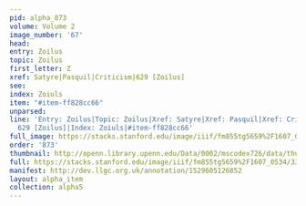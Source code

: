 ```yaml
---
pid: alpha_873
volume: Volume 2
image_number: '67'
head: 
entry: Zoilus
topic: Zoilus
first_letter: Z
xref: Satyre|Pasquil|Criticism|629 [Zoilus]
see: 
index: Zoiuls
item: "#item-ff828cc66"
unparsed: 
line: 'Entry: Zoilus|Topic: Zoilus|Xref: Satyre|Xref: Pasquil|Xref: Criticism|Xref:
  629 [Zoilus]|Index: Zoiuls|#item-ff828cc66'
full_image: https://stacks.stanford.edu/image/iiif/fm855tg5659%2F1607_0534/full/full/0/default.jpg
order: '873'
thumbnail: http://openn.library.upenn.edu/Data/0002/mscodex726/data/thumb/1607_0534_thumb.jpg
full: https://stacks.stanford.edu/image/iiif/fm855tg5659%2F1607_0534/330,4674,2998,404/full/0/default.jpg
manifest: http://dev.llgc.org.uk/annotation/1529605126852
layout: alpha_item
collection: alpha5
---
```

